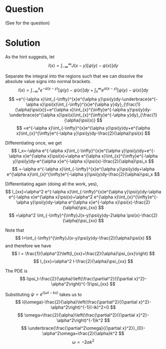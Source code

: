 	
# Question
	
(See <!--attached--> for the question)
	
# Solution

As the hint suggests, let
$$
    I(x)=\int_{-\infty}^{\infty} J(x-y)\left[\psi(y)-\psi(x)\right]dy
$$

Separate the integral into the regions such that we can dissolve the absolute value signs into normal brackets.
$$
    I(x)=\int_{-\infty}^{x} e^{-\alpha(x-y)}\left[\psi(y)-\psi(x)\right]dy+\int_{x}^{\infty} e^{\alpha(x-y)}\left[\psi(y)-\psi(x)\right]dy    
$$
$$
    =e^{-\alpha x}\int_{-\infty}^{x}e^{\alpha y}\psi(y)dy-\underbrace{e^{-\alpha x}\psi(x)\int_{-\infty}^{x}e^{\alpha y}dy}_{\frac{1}{\alpha}\psi(x)}+e^{\alpha x}\int_{x}^{\infty}e^{-\alpha y}\psi(y)dy-\underbrace{e^{\alpha x}\psi(x)\int_{x}^{\infty}e^{-\alpha y}dy}_{\frac{1}{\alpha}\psi(x)}
$$
$$
    =e^{-\alpha x}\int_{-\infty}^{x}e^{\alpha y}\psi(y)dy+e^{\alpha x}\int_{x}^{\infty}e^{-\alpha y}\psi(y)dy-\frac{2}{\alpha}\psi(x)
$$

Differentiating once, we get
$$
    I_x=-\alpha e^{-\alpha x}\int_{-\infty}^{x}e^{\alpha y}\psi(y)dy+e^{-\alpha x}e^{\alpha x}\psi(x)+\alpha e^{\alpha x}\int_{x}^{\infty}e^{-\alpha y}\psi(y)dy-e^{\alpha x}e^{-\alpha x}\psi(x)-\frac{2}{\alpha}\psi_x
$$
$$
    =-\alpha e^{-\alpha x}\int_{-\infty}^{x}e^{\alpha y}\psi(y)dy+\alpha e^{\alpha x}\int_{x}^{\infty}e^{-\alpha y}\psi(y)dy-\frac{2}{\alpha}\psi_x
$$

Differentiating again (doing all the work, yes),
$$
    I_{xx}=\alpha^2 e^{-\alpha x}\int_{-\infty}^{x}e^{\alpha y}\psi(y)dy-\alpha e^{-\alpha x}e^{\alpha x}\psi(x)+\alpha^2 e^{\alpha x}\int_{x}^{\infty}e^{-\alpha y}\psi(y)dy-\alpha e^{\alpha x}e^{-\alpha x}\psi(x)-\frac{2}{\alpha}\psi_{xx}
$$
$$
    =\alpha^2 \int_{-\infty}^{\infty}J(x-y)\psi(y)dy-2\alpha \psi(x)-\frac{2}{\alpha}\psi_{xx}
$$

Note that
$$
    I=\int_{-\infty}^{\infty}J(x-y)\psi(y)dy-\frac{2}{\alpha}\psi(x)
$$
and therefore we have
$$
    I = \frac{1}{\alpha^2}\left(I_{xx}+\frac{2}{\alpha}\psi_{xx}\right)
$$
$$
    I_{xx}=\alpha^2 I-\frac{2}{\alpha}\psi_{xx}
$$

The PDE is
$$
    i\psi_t-\frac{2}{\alpha}\left(\frac{\partial^2}{{\partial x}^2}-\alpha^2\right)^{-1}\psi_{xx}
$$

Substituting $\psi=e^{i(\omega t-kx)}$ takes us to
$$
    i(i\omega)-\frac{2}{\alpha}\left(\frac{\partial^2}{{\partial x}^2}-\alpha^2\right)^{-1}(-ik)^2=0
$$
$$
    \omega=\frac{2}{\alpha}\left(\frac{\partial^2}{{\partial x}^2}-\alpha^2\right)^{-1}k^2
$$
$$
    \underbrace{\frac{\partial^2\omega}{{\partial x}^2}}_{0}-\alpha^2\omega=\frac{2}{\alpha}k^2
$$
$$
    \omega=-2\alpha k^2
$$